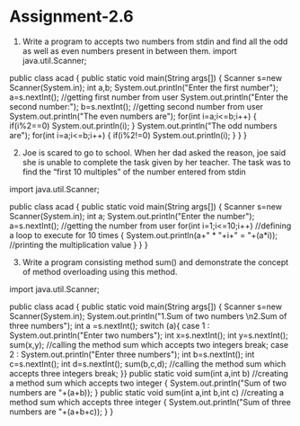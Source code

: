 # Assignment-2.6
1) Write a program to accepts two numbers from stdin and find all the odd as well as even numbers present in between them.
import java.util.Scanner;

public class acad { public static void main(String args[]) { Scanner s=new Scanner(System.in); int a,b; System.out.println("Enter the first number"); a=s.nextInt(); //getting first number from user System.out.println("Enter the second number:"); b=s.nextInt(); //getting second number from user System.out.println("The even numbers are"); for(int i=a;i<=b;i++) { if(i%2==0) System.out.println(i); } System.out.println("The odd numbers are"); for(int i=a;i<=b;i++) { if(i%2!=0) System.out.println(i); } } }

2) Joe is scared to go to school. When her dad asked the reason, joe said she is unable to complete the task given by her teacher. The task was to find the “first 10 multiples” of the number entered from stdin

import java.util.Scanner;

public class acad { public static void main(String args[]) { Scanner s=new Scanner(System.in); int a; System.out.println("Enter the number"); a=s.nextInt(); //getting the number from user for(int i=1;i<=10;i++) //defining a loop to execute for 10 times { System.out.println(a+" * "+i+" = "+(a*i)); //printing the multiplication value } } }

3) Write a program consisting method sum() and demonstrate the concept of method overloading using this method.

import java.util.Scanner;

public class acad { public static void main(String args[]) { Scanner s=new Scanner(System.in); System.out.println("1.Sum of two numbers \n2.Sum of three numbers");
int a =s.nextInt(); switch (a){ case 1 : System.out.println("Enter two numbers"); int x=s.nextInt(); int y=s.nextInt(); sum(x,y); //calling the method sum which accepts two integers break; case 2 : System.out.println("Enter three numbers"); int b=s.nextInt(); int c=s.nextInt(); int d=s.nextInt(); sum(b,c,d); //calling the method sum which accepts three integers break; }} public static void sum(int a,int b) //creating a method sum which accepts two integer { System.out.println("Sum of two numbers are "+(a+b)); } public static void sum(int a,int b,int c) //creating a method sum which accepts three integer { System.out.println("Sum of three numbers are "+(a+b+c)); } }
